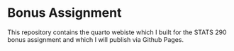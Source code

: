 # Bonus Assignment

This repository contains the quarto webiste which I built for the STATS 290 bonus assignment and which I will publish via Github Pages.


